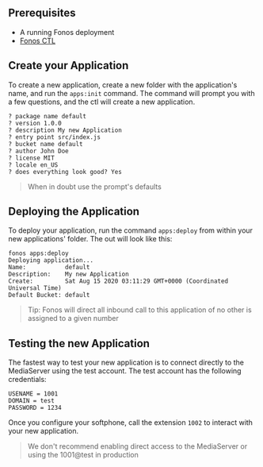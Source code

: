 ## Prerequisites

- A running Fonos deployment
- [Fonos CTL](https://www.npmjs.com/package/@fonos/ctl)

## Create your Application

To create a new application, create a new folder with the application's name, and run the `apps:init` command. The command will prompt you with a few questions, and the ctl will create a new application.

```
? package name default
? version 1.0.0
? description My new Application
? entry point src/index.js
? bucket name default
? author John Doe
? license MIT
? locale en_US
? does everything look good? Yes
```

> When in doubt use the prompt's defaults

## Deploying the Application

To deploy your application, run the command `apps:deploy` from within your new applications' folder. The out will look like this:

```
fonos apps:deploy
Deploying application...
Name:           default
Description:    My new Application
Create:         Sat Aug 15 2020 03:11:29 GMT+0000 (Coordinated Universal Time)
Default Bucket: default
```

> Tip: Fonos will direct all inbound call to this application of no other is assigned to a given number

## Testing the new Application

The fastest way to test your new application is to connect directly to the MediaServer using the test account. The test account has the following credentials:

```
USENAME = 1001
DOMAIN = test
PASSWORD = 1234
```

Once you configure your softphone, call the extension `1002` to interact with your new application.

> We don't recommend enabling direct access to the MediaServer or using the 1001@test in production
